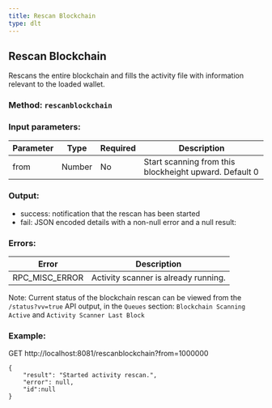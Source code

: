 ```yaml
---
title: Rescan Blockchain
type: dlt
---
```

## Rescan Blockchain
Rescans the entire blockchain and fills the activity file with information relevant to the loaded wallet.
### Method: `rescanblockchain`
### Input parameters:

| Parameter | Type | Required | Description |
| --- | --- | --- | --- |
| from | Number | No | Start scanning from this blockheight upward. Default 0 |

### Output:
- success: notification that the rescan has been started
- fail: JSON encoded details with a non-null error and a null result:

### Errors:

| Error | Description |
| --- | --- |
| RPC_MISC_ERROR | Activity scanner is already running. |

Note: Current status of the blockchain rescan can be viewed from the `/status?vv=true` API output, in the `Queues` section: `Blockchain Scanning Active` and `Activity Scanner Last Block` 

### Example:
GET http://localhost:8081/rescanblockchain?from=1000000

```
{
	"result": "Started activity rescan.",
	"error": null,
	"id":null
}
```
